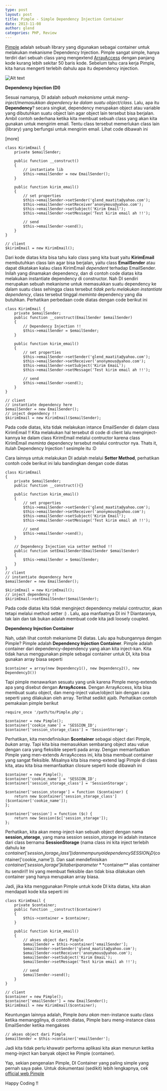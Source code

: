 ```yaml
---
type: post
layout: post
title: Pimple - Simple Dependency Injection Container
date: 2013-11-08
author: glend 
categories: PHP, Review
---
```

[Pimple](http://pimple.sensiolabs.org/) adalah sebuah library yang digunakan sebagai container untuk melakukan mekanisme Dependency Injection. Pimple sangat simple, hanya terdiri dari sebuah class yang mengextend [ArrayAccess](http://php.net/manual/en/class.arrayaccess.php) dengan panjang kode kurang lebih sekitar 50 baris kode. Sebelum tahu cara kerja Pimple, kita harus mengerti terlebih dahulu apa itu dependency injection.

![Alt text](/images/pimple.png)

**Dependency Injection (DI)**

Sesuai namanya, DI adalah *sebuah mekanisme untuk meng-inject/memasukkan dependency ke dalam suatu object/class*. Lalu, apa itu **Dependency**? secara singkat, dependency merupakan object atau variable yang dibutuhkan suatu object lain agar object lain tersebut bisa berjalan. Ambil contoh sederhana ketika kita membuat sebuah class yang akan kita gunakan untuk mengirim email. Tentu class tersebut memerlukan class lain (library) yang berfungsi untuk mengirim email. Lihat code dibawah ini

[more]

    class KirimEmail {
        private $emailSender;
        
        public function __construct()
        {
            // instantiate lib
            $this->emailSender = new EmailSender();
        }
        
        public function kirim_email()
        {
            // set properties
            $this->emailSender->setSender('glend_maatita@yahoo.com');
            $this->emailSender->setReceiver'anonymous@yahoo.com');
            $this->emailSender->setSubject('Kirim Email');
            $this->emailSender->setMessage('Test kirim email ah !!');
            
            // send
            $this->emailSender->send();
        }
    }
    
    // client
    $kirimEmail = new KirimEmail();

Dari kode diatas kita bisa tahu kalo class yang kita buat yaitu **KirimEmail** membutuhkan class lain agar bisa berjalan, yaitu class **EmailSender** atau dapat dikatakan kalau class KirimEmail *dependent* terhadap EmailSender. Inilah yang dinamakan dependency, dan di contoh code diatas kita melakukan instantiate dependency di constructor. Nah DI sendiri merupakan sebuah mekanisme untuk memasukkan suatu dependency ke dalam suatu class sehingga class tersebut *tidak perlu melakukan instantiate dependency*, class tersebut tinggal *meminta* dependency yang dia butuhkan. Perhatikan perbedaan code diatas dengan code berikut ini

    class KirimEmail {
        private $emailSender;
        public function __construct(EmailSender $emailSender)
        {
            // Dependency Injection !!
            $this->emailSender = $emailSender;
        }
        
        public function kirim_email()
        {
            // set properties
            $this->emailSender->setSender('glend_maatita@yahoo.com');
            $this->emailSender->setReceiver('anonymous@yahoo.com');
            $this->emailSender->setSubject('Kirim EmaiL');
            $this->emailSender->setMessage('Test kirim email ah !!');
            
            // send
            $this->emailSender->send();
        }
    }
    
    // client
    // instantiate dependency here
    $emailSender = new EmailSender();
    // inject dependency !!
    $kirimEmail = new KirimEmail($emailSender);

Pada code diatas, kita tidak melakukan intance EmailSender di dalam class KirimEmail !! Kita melakukan hal tersebut di code di client lalu menginject-kannya ke dalam class KirimEmail melalui contructor karena class KirimEmail *meminta* dependency tersebut melalui contructor nya. Thats it, itulah Dependency Injection ! sesimple itu :D

Cara lainnya untuk melakukan DI adalah melalui **Setter Method**, perhatikan contoh code berikut ini lalu bandingkan dengan code diatas

    class KirimEmail 
    {
        private $emailSender;
        public function __construct(){}
        
        public function kirim_email()
        {
            // set properties
            $this->emailSender->setSender('glend_maatita@yahoo.com');
            $this->emailSender->setReceiver('anonymous@yahoo.com');
            $this->emailSender->setSubject('Kirim Email');
            $this->emailSender->setMessage('Test kirim email ah !!');
            
            // send
            $this->emailSender->send();
        }
        
        // Dependency Injection via setter method !!
        public function setEmailSender(EmailSender $emailSender)
        {
            $this->emailSender = $emailSender;
        }
    }
    // client
    // instantiate dependency here
    $emailSender = new EmailSender();
    
    $kirimEmail = new KirimEmail();
    // inject dependency !!
    $kirimEmail->setEmailSender($emailSender);
    
Pada code diatas kita tidak menginject dependency melalui contructor, akan tetapi melalui method setter :) . Lalu, apa manfaatnya DI ini ? Diantaranya, tak lain dan tak bukan adalah membuat code kita jadi loosely coupled.

**Dependency Injection Container**

Nah, udah lihat contoh mekanisme DI diatas. Lalu apa hubungannya dengan Pimple? Pimple adalah **Dependency Injection Container**. Pimple adalah container dari dependency-dependency yang akan kita inject-kan. Kita tidak harus menggunakan pimple sebagai container untuk DI, kita bisa gunakan array biasa seperti

    $container = array(new Dependency1(), new Dependency2(), new Dependency3())

Tapi pimple menawarkan sesuatu yang unik karena Pimple meng-extends apa yang disebut dengan **ArrayAccess**. Dengan ArrayAccess, kita bisa membuat suatu object, dan meng-inject value/object lain dengan cara seperti yang dilakukan oleh array. Terlihat sedikit ajaib. Perhatikan contoh pemakaian pimple berikut

    require_once '/path/to/Pimple.php';
    
    $container = new Pimple();
    $container['cookie_name'] = 'SESSION_ID';
    $container['session_storage_class'] = 'SessionStorage';

Perhatikan, kita mendefinisikan **$container** sebagai object dari Pimple, *bukan* array. Tapi kita bisa memasukkan sembarang object atau value dengan cara yang fleksible seperti pada array. Dengan memanfaatkan Pimple yang men-extends ArrayAccess ini, kita bisa membuat container yang sangat fleksible. Misalnya kita bisa meng-extend lagi Pimple di class kita, atau kita bisa memanfaatkan closure seperti kode dibawah ini

    $container = new Pimple();
    $container['cookie_name'] = 'SESSION_ID';
    $container['session_storage_class'] = 'SessionStorage';
    
    $container['session_storage'] = function ($container) {
        return new $container['session_storage_class']($container['cookie_name']);
    };
    
    $container['session'] = function ($c) {
        return new Session($c['session_storage']);
    };

Perhatikan, kita akan meng-inject-kan sebuah object dengan nama **session_storage**, yang mana session session_storage ini adalah instance dari class bernama **SessionStorage** (nama class ini kita inject terlebih dahulu ke $container['session_storage_class'] ) dan mempunyai dependency SESSION_ID ($container['cookie_name']). Dan saat mendefinisikan $container['session_storage'] kita beri parameter **$container** alias container itu sendiri!! Ini yang membuat fleksible dan tidak bisa dilakukan oleh container yang hanya merupakan array biasa.

Jadi, jika kita menggunakan Pimple untuk kode DI kita diatas, kita akan mendapati kode kita seperti ini

    class KirimEmail {
        private $container;
        public function __construct($container)
        {
            $this->container = $container;
        }
            
        public function kirim_email()
        {   
            // akses object dari Pimple
            $emailSender = $this->container['emailSender'];
            $emailSender->setSender('glend_maatita@yahoo.com');
            $emailSender->setReceiver('anonymous@yahoo.com');
            $emailSender->setSubject('Kirim EmaiL');
            $emailSender->setMessage('Test kirim email ah !!');
            
            // send
            $emailSender->send();
        }
    }
        
    // client
    $container = new Pimple();
    $container['emailSender'] = new EmailSender();
    $kirimEmail = new KirimEmail($container);

Keuntungan lainnya adalah, Pimple *baru akan* men-instance suatu class ketika memanggilnya, di contoh diatas, Pimple baru meng-instance class EmailSender ketika mengakses 

    // akses object dari Pimple
    $emailSender = $this->container['emailSender'];
    
Jadi kita tidak perlu khawatir performa aplikasi kita akan menurun ketika meng-inject kan banyak object ke Pimple (container).

Yap, sekian pengenalan Pimple, DI Container yang paling simple yang pernah saya pake. Untuk dokumentasi (sedikit) lebih lengkapnya, cek [official web Pimple](http://pimple.sensiolabs.org/)

Happy Coding !!